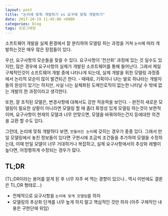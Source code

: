 ```yaml
---
layout: post
title: "논리에 맞춰 개발하기 vs 요구에 맞춰 개발하기"
date: 2017-10-19 11:45:00 +0900
categories: blog
tags: 프로그래밍
---
```


소프트웨어 개발을 실제 환경에서 잘 분리하여 모델링 하는 과정을 거쳐 ``논리``에 따라 개발하는것은 매우 많은 장점들이 있다.

우선, 요구사항의 모순들을 찾을 수 있다. 요구사항이 '전산화' 과정에 있는 것 일수도 있지만, 많은 경우에 요구사항의 실체가 개발된 소프트웨어를 통해 들어난다. 그래서 제일 구체적인것이 소프트웨어 개발 중에 나타나게 되는데, 실제 개발을 위한 모델링 과정중에서 논리적 모순이 많이 발견되곤 한다. - 때때로, 기획이나 UI는 발로 하냐라는 개발자들의 원성이 있기는 하지만, 사실 나는 실체화된 도메인로직이 없는한 나타날 수 밖에 없는 개발의 한 과정이라고 생각한다.

또한, 잘 조직된 모델은, 변경사항에 대해서도 강한 적응력을 보인다. - 완전히 새로운 모델링이 필요한 상황이 아니라면 모델링 할 때 좀더 확정성 있게 모델링 하는것이 보편적이며, 요구사항이 현재의 모델과 너무 안맞으면, 모델을 바꿔야하는건지 등에대한 의견을 교환 할 수도 있다.

그런데, 논리에 맞춰 개발하다 보면, ``만들어진 논리``에 갖히는 경우가 종종 있다. 그래서 만일 모델링에서 놓친 정보들이 있다면 구현시에 조금씩 조건들을 추가하여 모델을 수정하는데, 이때 만일 모델이 너무 거대하거나 복잡하고, 실제 요구사항에서의 추상화 레벨이 높다면, 어정쩡하게 수정되는 경우가 많다.

## TL;DR

(TL;DR이라는 용어를 알게 된 후 너무 자주 써 먹는 경향이 있으나.. 역시 이번에도 결론은 TL;DR 형태로...)

 * 전체적으로 요구사항을 ``논리에 맞게 모델링``을 하자
 * 모델링의 추상화 단계를 너무 높게 하지 말고 핵심적인 것만 하자 (아주 구체적인 내용은 구현단에 위임)

